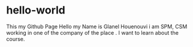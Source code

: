 # hello-world
This my Github Page
Hello my Name is Glanel Houenouvi i am SPM, CSM working in one of the company of the place . I want to learn about the course.
